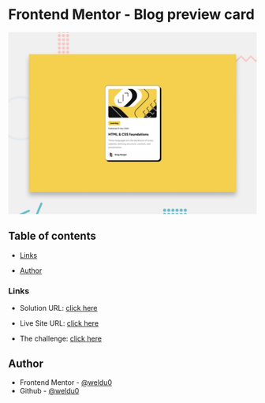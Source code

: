# Frontend Mentor - Blog preview card

  

![Design preview for the Blog preview card coding challenge](./design/desktop-preview.jpg)

  

## Table of contents

- [Links](#links)

- [Author](#author)



### Links

- Solution URL: [click here](https://github.com/weldu0/Frontend-Mentor-Challenges-Collection/tree/main/blog-preview-card)

- Live Site URL: [click here](https://weldu0.github.io/Frontend-Mentor-Challenges-Collection/blog-preview-card)

- The challenge: [click here](https://www.frontendmentor.io/challenges/blog-preview-card-ckPaj01IcS)





## Author


- Frontend Mentor - [@weldu0](https://www.frontendmentor.io/profile/weldu0)
- Github - [@weldu0](https://github.com/weldu0/)


 